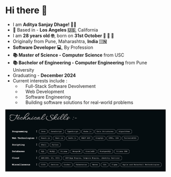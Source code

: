 # Hi there 👋

<ul class="card-list">
    <li>I am <b class="important-info">Aditya Sanjay Dhage! 👋🏻</b></li>
    <li><b class="important-info">📍</b class="important-info"> Based in - <b class="important-info">Los Angeles 🇺🇸</b>, California</li>
    <li>I am <b class="important-info">28 years old 🤓</b>, born on <b class="important-info">31st October 🎂 🎃 👻</b></li>
    <li>Originally from Pune, Maharashtra, <b class="important-info">India 🇮🇳</b></li>
    <li><b class="important-info">Software Developer 💻</b>, By Profession</li>
    <li><b class="important-info">📚 Master of Science - Computer Science</b> from USC</li>
    <li><b class="important-info">📚 Bachelor of Engineering - Computer Engineering</b> from Pune University</li>
    <li>Graduating - <b class="important-info">December 2024</b></li>
    <li>Current interests include :
        <ul>
            <li style="padding-left: 1rem; list-style: circle;">Full-Stack Software Devolvement</li>
            <li style="padding-left: 1rem; list-style: circle">Web Development</li>
            <li style="padding-left: 1rem; list-style: circle;">Software Engineering</li>
            <li style="padding-left: 1rem; list-style: circle;">Building software solutions for real-world problems</li>
        </ul>
    </li>
</ul>

![My Technical Skills](Technical_Skills.jpeg)

<!--
**adi-sd/adi-sd** is a ✨ _special_ ✨ repository because its `README.md` (this file) appears on your GitHub profile.

Here are some ideas to get you started:

- 🔭 I’m currently working on ...
- 🌱 I’m currently learning ...
- 👯 I’m looking to collaborate on ...
- 🤔 I’m looking for help with ...
- 💬 Ask me about ...
- 📫 How to reach me: ...
- 😄 Pronouns: ...
- ⚡ Fun fact: ...
-->
